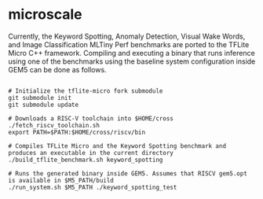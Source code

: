 # microscale

Currently, the Keyword Spotting, Anomaly Detection, Visual Wake Words, and Image Classification MLTiny Perf benchmarks are ported to the TFLite Micro C++ framework. Compiling and executing a binary that runs inference using one of the benchmarks using the baseline system configuration inside GEM5 can be done as follows.

```shell

# Initialize the tflite-micro fork submodule
git submodule init
git submodule update

# Downloads a RISC-V toolchain into $HOME/cross
./fetch_riscv_toolchain.sh     
export PATH=$PATH:$HOME/cross/riscv/bin

# Compiles TFLite Micro and the Keyword Spotting benchmark and produces an executable in the current directory
./build_tflite_benchmark.sh keyword_spotting

# Runs the generated binary inside GEM5. Assumes that RISCV gem5.opt is available in $M5_PATH/build
./run_system.sh $M5_PATH ./keyword_spotting_test
```
